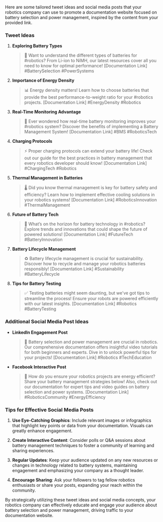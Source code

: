 Here are some tailored tweet ideas and social media posts that your robotics company can use to promote a documentation website focused on battery selection and power management, inspired by the content from your provided link.

### Tweet Ideas

1. **Exploring Battery Types**  
   > 🔋 Want to understand the different types of batteries for #robotics? From Li-ion to NiMH, our latest resources cover all you need to know for optimal performance! [Documentation Link] #BatterySelection #PowerSystems

2. **Importance of Energy Density**  
   > 📊 Energy density matters! Learn how to choose batteries that provide the best performance-to-weight ratio for your #robotics projects. [Documentation Link] #EnergyDensity #Robotics

3. **Real-Time Monitoring Advantage**  
   > 📡 Ever wondered how real-time battery monitoring improves your #robotics system? Discover the benefits of implementing a Battery Management System! [Documentation Link] #BMS #RoboticsTech

4. **Charging Protocols**  
   > ⚡ Proper charging protocols can extend your battery life! Check out our guide for the best practices in battery management that every robotics developer should know! [Documentation Link] #ChargingTech #Robotics

5. **Thermal Management in Batteries**  
   > 🌡️ Did you know thermal management is key for battery safety and efficiency? Learn how to implement effective cooling solutions in your robotics systems! [Documentation Link] #RoboticsInnovation #ThermalManagement

6. **Future of Battery Tech**  
   > 🔮 What’s on the horizon for battery technology in #robotics? Explore trends and innovations that could shape the future of powered solutions! [Documentation Link] #FutureTech #BatteryInnovation

7. **Battery Lifecycle Management**  
   > ♻️ Battery lifecycle management is crucial for sustainability. Discover how to recycle and manage your robotics batteries responsibly! [Documentation Link] #Sustainability #BatteryLifecycle

8. **Tips for Battery Testing**  
   > ✅ Testing batteries might seem daunting, but we've got tips to streamline the process! Ensure your robots are powered efficiently with our latest insights. [Documentation Link] #Robotics #BatteryTesting

### Additional Social Media Post Ideas

- **LinkedIn Engagement Post**  
   > 🚀 Battery selection and power management are crucial in robotics. Our comprehensive documentation offers insightful video tutorials for both beginners and experts. Dive in to unlock powerful tips for your projects! [Documentation Link] #Robotics #TechEducation

- **Facebook Interactive Post**  
   > 🤖 How do you ensure your robotics projects are energy efficient? Share your battery management strategies below! Also, check out our documentation for expert tips and video guides on battery selection and power systems. [Documentation Link] #RoboticsCommunity #EnergyEfficiency

### Tips for Effective Social Media Posts

1. **Use Eye-Catching Graphics**: Include relevant images or infographics that highlight key points or data from your documentation. Visuals can greatly enhance engagement.

2. **Create Interactive Content**: Consider polls or Q&A sessions about battery management techniques to foster a community of learning and sharing experiences.

3. **Regular Updates**: Keep your audience updated on any new resources or changes in technology related to battery systems, maintaining engagement and emphasizing your company as a thought leader.

4. **Encourage Sharing**: Ask your followers to tag fellow robotics enthusiasts or share your posts, expanding your reach within the community.

By strategically utilizing these tweet ideas and social media concepts, your robotics company can effectively educate and engage your audience about battery selection and power management, driving traffic to your documentation website.